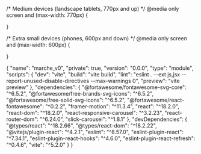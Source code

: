 
/* Medium devices (landscape tablets, 770px and up) */
@media only screen and (max-width: 770px) {

}

/* Extra small devices (phones, 600px and down) */
@media only screen and (max-width: 600px) {

}


{
  "name": "marche_v0",
  "private": true,
  "version": "0.0.0",
  "type": "module",
  "scripts": {
    "dev": "vite",
    "build": "vite build",
    "lint": "eslint . --ext js,jsx --report-unused-disable-directives --max-warnings 0",
    "preview": "vite preview"
  },
  "dependencies": {
    "@fortawesome/fontawesome-svg-core": "^6.5.2",
    "@fortawesome/free-brands-svg-icons": "^6.5.2",
    "@fortawesome/free-solid-svg-icons": "^6.5.2",
    "@fortawesome/react-fontawesome": "^0.2.2",
    "framer-motion": "^11.3.4",
    "react": "^18.2.0",
    "react-dom": "^18.2.0",
    "react-responsive-carousel": "^3.2.23",
    "react-router-dom": "^6.24.0",
    "slick-carousel": "^1.8.1"
  },
  "devDependencies": {
    "@types/react": "^18.2.66",
    "@types/react-dom": "^18.2.22",
    "@vitejs/plugin-react": "^4.2.1",
    "eslint": "^8.57.0",
    "eslint-plugin-react": "^7.34.1",
    "eslint-plugin-react-hooks": "^4.6.0",
    "eslint-plugin-react-refresh": "^0.4.6",
    "vite": "^5.2.0"
  }
}
